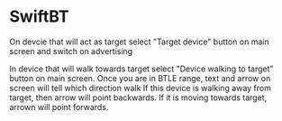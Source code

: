 SwiftBT
=======

On devcie that will act as target select "Target device" button on main screen and switch on advertising

In device that will walk towards target select "Device walking to target" button on main screen.  Once you are in BTLE range, text and arrow on screen will tell which direction walk
If this device is walking away from target, then arrow will point backwards.  If it is moving towards target, arrown will point forwards.

